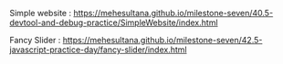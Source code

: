 Simple website : https://mehesultana.github.io/milestone-seven/40.5-devtool-and-debug-practice/SimpleWebsite/index.html

Fancy Slider : https://mehesultana.github.io/milestone-seven/42.5-javascript-practice-day/fancy-slider/index.html
